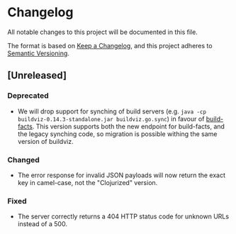 # Changelog
All notable changes to this project will be documented in this file.

The format is based on [Keep a Changelog](https://keepachangelog.com/en/1.0.0/),
and this project adheres to [Semantic Versioning](https://semver.org/spec/v2.0.0.html).

## [Unreleased]
### Deprecated
- We will drop support for synching of build servers (e.g. `java -cp buildviz-0.14.3-standalone.jar buildviz.go.sync`) in favour of [build-facts](https://github.com/cburgmer/build-facts). This version supports both the new endpoint for build-facts, and the legacy synching code, so migration is possible withing the same version of buildviz.

### Changed
- The error response for invalid JSON payloads will now return the exact key in camel-case, not the "Clojurized" version.

### Fixed
- The server correctly returns a 404 HTTP status code for unknown URLs instead of a 500.
